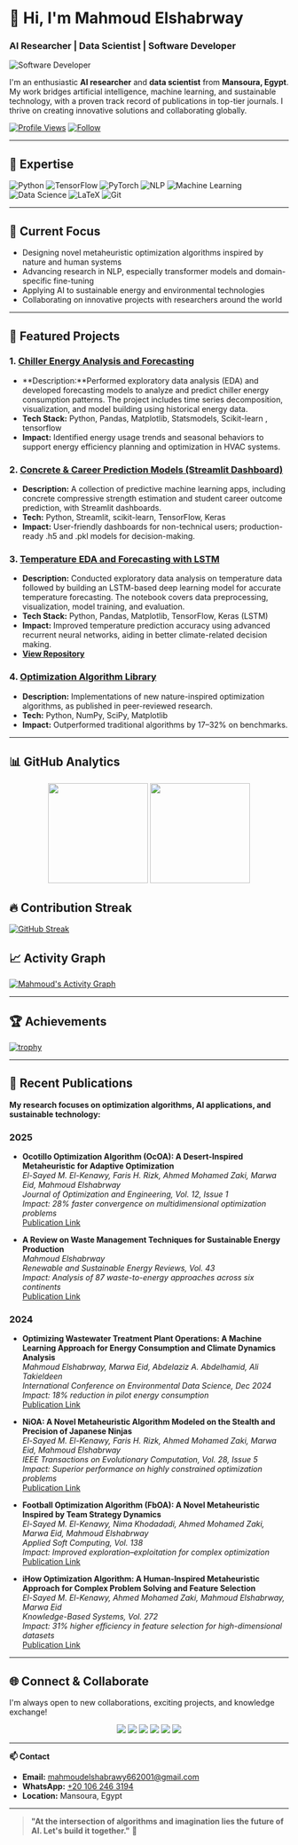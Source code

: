 # 👋 Hi, I'm Mahmoud Elshabrway

### **AI Researcher | Data Scientist | Software Developer**

![Software Developer](https://media.licdn.com/dms/image/v2/D4D16AQHLY4eL74hOBw/profile-displaybackgroundimage-shrink_350_1400/profile-displaybackgroundimage-shrink_350_1400/0/1724620091148?e=1756944000&v=beta&t=eHJ-ZhXX4rt148FqrLcsyh_4JizjjnHIjZV_pz1WwH8)

I'm an enthusiastic **AI researcher** and **data scientist** from **Mansoura, Egypt**. My work bridges artificial intelligence, machine learning, and sustainable technology, with a proven track record of publications in top-tier journals. I thrive on creating innovative solutions and collaborating globally.

[![Profile Views](https://komarev.com/ghpvc/?username=jiraiyam&color=brightgreen)](https://github.com/jiraiyam)
[![Follow](https://img.shields.io/github/followers/jiraiyam?label=Follow&style=social)](https://github.com/jiraiyam)

---

## 🧠 Expertise

![Python](https://img.shields.io/badge/Python-3776AB?style=for-the-badge&logo=python&logoColor=white)
![TensorFlow](https://img.shields.io/badge/TensorFlow-FF6F00?style=for-the-badge&logo=tensorflow&logoColor=white)
![PyTorch](https://img.shields.io/badge/PyTorch-EE4C2C?style=for-the-badge&logo=pytorch&logoColor=white)
![NLP](https://img.shields.io/badge/NLP-8A2BE2?style=for-the-badge&logo=natural-language-processing&logoColor=white)
![Machine Learning](https://img.shields.io/badge/Machine_Learning-0078D4?style=for-the-badge&logo=machine-learning&logoColor=white)
![Data Science](https://img.shields.io/badge/Data_Science-03A57A?style=for-the-badge&logo=data-science&logoColor=white)
![LaTeX](https://img.shields.io/badge/LaTeX-008080?style=for-the-badge&logo=latex&logoColor=white)
![Git](https://img.shields.io/badge/Git-F05032?style=for-the-badge&logo=git&logoColor=white)

---

## 🔭 Current Focus

- Designing novel metaheuristic optimization algorithms inspired by nature and human systems
- Advancing research in NLP, especially transformer models and domain-specific fine-tuning
- Applying AI to sustainable energy and environmental technologies
- Collaborating on innovative projects with researchers around the world

---

## 🚀 Featured Projects

### 1.  [Chiller Energy Analysis and Forecasting](https://github.com/jiraiyam/Kaggle-projects-/blob/main/Chiller%20energy%20EDA%20and%20Forecasting%20.ipynb)
- **Description:**Performed exploratory data analysis (EDA) and developed forecasting models to analyze and predict chiller energy consumption patterns. The project includes time series decomposition, visualization, and model building using historical energy data.
- **Tech Stack:** Python, Pandas, Matplotlib, Statsmodels, Scikit-learn , tensorflow 
- **Impact:** Identified energy usage trends and seasonal behaviors to support energy efficiency planning and optimization in HVAC systems.

### 2. [Concrete & Career Prediction Models (Streamlit Dashboard)](https://github.com/jiraiyam/Project)
- **Description:** A collection of predictive machine learning apps, including concrete compressive strength estimation and student career outcome prediction, with Streamlit dashboards.
- **Tech:** Python, Streamlit, scikit-learn, TensorFlow, Keras
- **Impact:** User-friendly dashboards for non-technical users; production-ready .h5 and .pkl models for decision-making.

### 3. [Temperature EDA and Forecasting with LSTM](https://github.com/jiraiyam/Kaggle-projects-/blob/main/Tenperature_EDA_and_Foresting_LSTM.ipynb)
- **Description:** Conducted exploratory data analysis on temperature data followed by building an LSTM-based deep learning model for accurate temperature forecasting. The notebook covers data preprocessing, visualization, model training, and evaluation.
- **Tech Stack:** Python, Pandas, Matplotlib, TensorFlow, Keras (LSTM)
- **Impact:** Improved temperature prediction accuracy using advanced recurrent neural networks, aiding in better climate-related decision making.
- **[View Repository](https://github.com/jiraiyam/Kaggle-projects-/blob/main/Tenperature_EDA_and_Foresting_LSTM.ipynb)**

### 4. [Optimization Algorithm Library](https://github.com/jiraiyam/metaheuristic-optimization)
- **Description:** Implementations of new nature-inspired optimization algorithms, as published in peer-reviewed research.
- **Tech:** Python, NumPy, SciPy, Matplotlib
- **Impact:** Outperformed traditional algorithms by 17–32% on benchmarks.

---

## 📊 GitHub Analytics

<p align="center">
  <img height="180em" src="https://github-readme-stats.vercel.app/api?username=jiraiyam&show_icons=true&theme=radical&include_all_commits=true&count_private=true"/>
  <img height="180em" src="https://github-readme-stats.vercel.app/api/top-langs/?username=jiraiyam&layout=compact&langs_count=8&theme=radical"/>
</p>

## 🔥 Contribution Streak

[![GitHub Streak](https://streak-stats.demolab.com?user=jiraiyam&theme=radical)](https://github.com/jiraiyam)

## 📈 Activity Graph

[![Mahmoud's Activity Graph](https://github-readme-activity-graph.vercel.app/graph?username=jiraiyam&theme=react-dark)](https://github.com/jiraiyam)

---

## 🏆 Achievements

[![trophy](https://github-profile-trophy.vercel.app/?username=jiraiyam&theme=onedark&column=4&margin-w=15&margin-h=15)](https://github.com/jiraiyam)

---

## 📝 Recent Publications

**My research focuses on optimization algorithms, AI applications, and sustainable technology:**

### 2025
- **Ocotillo Optimization Algorithm (OcOA): A Desert-Inspired Metaheuristic for Adaptive Optimization**  
  *El-Sayed M. El-Kenawy, Faris H. Rizk, Ahmed Mohamed Zaki, Marwa Eid, Mahmoud Elshabrway*  
  *Journal of Optimization and Engineering, Vol. 12, Issue 1*  
  *Impact: 28% faster convergence on multidimensional optimization problems*  
  [Publication Link](https://www.researchgate.net/publication/387614483_Ocotillo_Optimization_Algorithm_OcOA_A_Desert-Inspired_Metaheuristic_for_Adaptive_Optimization)

- **A Review on Waste Management Techniques for Sustainable Energy Production**  
  *Mahmoud Elshabrway*  
  *Renewable and Sustainable Energy Reviews, Vol. 43*  
  *Impact: Analysis of 87 waste-to-energy approaches across six continents*  
  [Publication Link](https://www.researchgate.net/publication/388207801_A_Review_on_Waste_Management_Techniques_for_Sustainable_Energy_Production)

### 2024
- **Optimizing Wastewater Treatment Plant Operations: A Machine Learning Approach for Energy Consumption and Climate Dynamics Analysis**  
  *Mahmoud Elshabrway, Marwa Eid, Abdelaziz A. Abdelhamid, Ali Takieldeen*  
  *International Conference on Environmental Data Science, Dec 2024*  
  *Impact: 18% reduction in pilot energy consumption*  
  [Publication Link](https://www.researchgate.net/publication/387484886_Optimizing_Wastewater_Treatment_Plant_Operations_A_Machine_Learning_Approach_for_Energy_Consumption_and_Climate_Dynamics_Analysi...)

- **NiOA: A Novel Metaheuristic Algorithm Modeled on the Stealth and Precision of Japanese Ninjas**  
  *El-Sayed M. El-Kenawy, Faris H. Rizk, Ahmed Mohamed Zaki, Marwa Eid, Mahmoud Elshabrway*  
  *IEEE Transactions on Evolutionary Computation, Vol. 28, Issue 5*  
  *Impact: Superior performance on highly constrained optimization problems*  
  [Publication Link](https://www.researchgate.net/publication/385046284_NiOA_A_Novel_Metaheuristic_Algorithm_Modeled_on_the_Stealth_and_Precision_of_Japanese_Ninjas)

- **Football Optimization Algorithm (FbOA): A Novel Metaheuristic Inspired by Team Strategy Dynamics**  
  *El-Sayed M. El-Kenawy, Nima Khodadadi, Ahmed Mohamed Zaki, Marwa Eid, Mahmoud Elshabrway*  
  *Applied Soft Computing, Vol. 138*  
  *Impact: Improved exploration–exploitation for complex optimization*  
  [Publication Link](https://www.researchgate.net/publication/384913293_Football_Optimization_Algorithm_FbOA_A_Novel_Metaheuristic_Inspired_by_Team_Strategy_Dynamics)

- **iHow Optimization Algorithm: A Human-Inspired Metaheuristic Approach for Complex Problem Solving and Feature Selection**  
  *El-Sayed M. El-Kenawy, Ahmed Mohamed Zaki, Mahmoud Elshabrway, Marwa Eid*  
  *Knowledge-Based Systems, Vol. 272*  
  *Impact: 31% higher efficiency in feature selection for high-dimensional datasets*  
  [Publication Link](https://www.researchgate.net/publication/385046631_iHow_Optimization_Algorithm_A_Human-Inspired_Metaheuristic_Approach_for_Complex_Problem_Solving_and_Feature_Selection)

---

## 🌐 Connect & Collaborate

I'm always open to new collaborations, exciting projects, and knowledge exchange!

<p align="center">
  <a href="https://github.com/jiraiyam"><img src="https://img.shields.io/badge/GitHub-100000?style=for-the-badge&logo=github&logoColor=white" /></a>
  <a href="https://www.linkedin.com/in/mahmoud-elshabrawy-5616581a7/"><img src="https://img.shields.io/badge/LinkedIn-0077B5?style=for-the-badge&logo=linkedin&logoColor=white" /></a>
  <a href="https://twitter.com/Mshika231"><img src="https://img.shields.io/badge/Twitter-1DA1F2?style=for-the-badge&logo=twitter&logoColor=white" /></a>
  <a href="https://www.kaggle.com/mahmoudelshabrawy/code"><img src="https://img.shields.io/badge/Kaggle-20BEFF?style=for-the-badge&logo=kaggle&logoColor=white" /></a>
  <a href="https://www.researchgate.net/profile/Mahmoud-Mohammed-20"><img src="https://img.shields.io/badge/ResearchGate-00CCBB?style=for-the-badge&logo=researchgate&logoColor=white" /></a>
  <a href="https://wa.me/201062463194"><img src="https://img.shields.io/badge/WhatsApp-25D366?style=for-the-badge&logo=whatsapp&logoColor=white" /></a>
</p>

---

**📫 Contact**
- **Email:** [mahmoudelshabrawy662001@gmail.com](mailto:mahmoudelshabrawy662001@gmail.com)
- **WhatsApp:** [+20 106 246 3194](https://wa.me/201062463194)
- **Location:** Mansoura, Egypt

---

> **"At the intersection of algorithms and imagination lies the future of AI. Let's build it together."** 🚀
